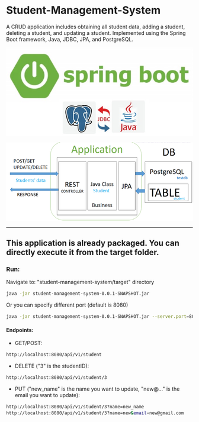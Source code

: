 # Student-Management-System

A CRUD application includes obtaining all student data, adding a student, deleting a student, and updating a student. 
Implemented using the Spring Boot framework, Java, JDBC, JPA, and PostgreSQL.

![image](https://github.com/JesseLee62/img-storage/blob/master/Student-Management-System/springboot%26java%26postgresql.jpg)  

![image](https://github.com/JesseLee62/img-storage/blob/master/Student-Management-System/overview.jpg)  

****
## This application is already packaged. You can directly execute it from the target folder.

### Run:
Navigate to: "student-management-system/target" directory
```bash
java -jar student-management-system-0.0.1-SNAPSHOT.jar
```
Or you can specify different port (default is 8080) 
```bash
java -jar student-management-system-0.0.1-SNAPSHOT.jar --server.port=8081
```

#### Endpoints:
* GET/POST:
```bash
http://localhost:8080/api/v1/student
```
* DELETE ("3" is the studentID):
```bash
http://localhost:8080/api/v1/student/3
```
* PUT ("new_name" is the name you want to update, "new@..." is the email you want to update):
```bash
http://localhost:8080/api/v1/student/3?name=new_name
http://localhost:8080/api/v1/student/3?name=new&email=new@gmail.com
```
